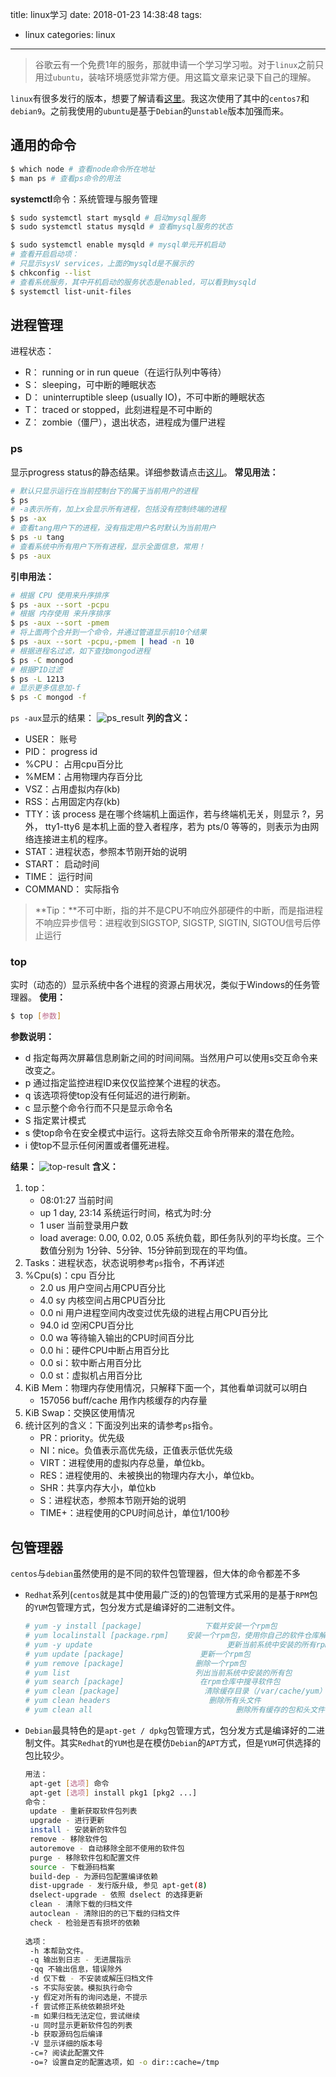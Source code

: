 title: linux学习
date: 2018-01-23 14:38:48
tags: 
- linux
categories: linux
---
>谷歌云有一个免费1年的服务，那就申请一个学习学习啦。对于`linux`之前只用过`ubuntu`，装啥环境感觉非常方便。用这篇文章来记录下自己的理解。

`linux`有很多发行的版本，想要了解请看[这里](http://blog.sciencenet.cn/blog-3373182-1089895.html)。我这次使用了其中的`centos7`和`debian9`。之前我使用的`ubuntu`是基于`Debian`的`unstable`版本加强而来。

## 通用的命令
``` bash
$ which node # 查看node命令所在地址
$ man ps # 查看ps命令的用法
```
**systemctl**命令：系统管理与服务管理
``` bash
$ sudo systemctl start mysqld # 启动mysql服务
$ sudo systemctl status mysqld # 查看mysql服务的状态

$ sudo systemctl enable mysqld # mysql单元开机启动
# 查看开启启动项：
# 只显示sysV services，上面的mysqld是不展示的
$ chkconfig --list
# 查看系统服务，其中开机启动的服务状态是enabled，可以看到mysqld
$ systemctl list-unit-files
```
<!-- more -->
## 进程管理
进程状态：
- R： running or in run queue（在运行队列中等待）
- S： sleeping，可中断的睡眠状态
- D： uninterruptible sleep (usually IO)，不可中断的睡眠状态
- T： traced or stopped，此刻进程是不可中断的
- Z： zombie（僵尸），退出状态，进程成为僵尸进程

### ps
显示progress status的静态结果。详细参数请点击[这儿](http://man.linuxde.net/ps)。
**常见用法：**
``` bash
# 默认只显示运行在当前控制台下的属于当前用户的进程
$ ps
# -a表示所有，加上x会显示所有进程，包括没有控制终端的进程
$ ps -ax
# 查看tang用户下的进程，没有指定用户名时默认为当前用户
$ ps -u tang
# 查看系统中所有用户下所有进程，显示全面信息，常用！
$ ps -aux
```
**引申用法：**
``` bash
# 根据 CPU 使用来升序排序
$ ps -aux --sort -pcpu
# 根据 内存使用 来升序排序
$ ps -aux --sort -pmem
# 将上面两个合并到一个命令，并通过管道显示前10个结果
$ ps -aux --sort -pcpu,-pmem | head -n 10
# 根据进程名过滤，如下查找mongod进程
$ ps -C mongod
# 根据PID过滤
$ ps -L 1213
# 显示更多信息加-f
$ ps -C mongod -f
```
`ps -aux`显示的结果：
![ps_result](http://7xphbb.com1.z0.glb.clouddn.com/linux_ps_result.png)
**列的含义：**
- USER： 账号
- PID： progress id
- %CPU： 占用cpu百分比
- %MEM：占用物理内存百分比
- VSZ：占用虚拟内存(kb)
- RSS：占用固定内存(kb) 
- TTY：该 process 是在哪个终端机上面运作，若与终端机无关，则显示 ?，另外， tty1-tty6 是本机上面的登入者程序，若为 pts/0 等等的，则表示为由网络连接进主机的程序。
- STAT：进程状态，参照本节刚开始的说明
- START： 启动时间
- TIME： 运行时间
- COMMAND： 实际指令  

>**Tip：**不可中断，指的并不是CPU不响应外部硬件的中断，而是指进程不响应异步信号：进程收到SIGSTOP, SIGSTP, SIGTIN, SIGTOU信号后停止运行

### top
实时（动态的）显示系统中各个进程的资源占用状况，类似于Windows的任务管理器。
**使用：**
``` bash
$ top [参数]
```
**参数说明：**
- d 指定每两次屏幕信息刷新之间的时间间隔。当然用户可以使用s交互命令来改变之。
- p 通过指定监控进程ID来仅仅监控某个进程的状态。
- q 该选项将使top没有任何延迟的进行刷新。
- c 显示整个命令行而不只是显示命令名
- S 指定累计模式
- s 使top命令在安全模式中运行。这将去除交互命令所带来的潜在危险。
- i 使top不显示任何闲置或者僵死进程。

**结果：**
![top-result](http://7xphbb.com1.z0.glb.clouddn.com/linux-top-result.png)
**含义：**
1. top：
    - 08:01:27 当前时间
    - up 1 day, 23:14 系统运行时间，格式为时:分
    - 1 user 当前登录用户数
    - load average: 0.00, 0.02, 0.05 系统负载，即任务队列的平均长度。三个数值分别为 1分钟、5分钟、15分钟前到现在的平均值。
2. Tasks：进程状态，状态说明参考`ps`指令，不再详述
3. %Cpu(s)：cpu 百分比
    - 2.0 us 用户空间占用CPU百分比
    - 4.0 sy 内核空间占用CPU百分比
    - 0.0 ni 用户进程空间内改变过优先级的进程占用CPU百分比
    - 94.0 id 空闲CPU百分比
    - 0.0 wa 等待输入输出的CPU时间百分比
    - 0.0 hi：硬件CPU中断占用百分比
    - 0.0 si：软中断占用百分比
    - 0.0 st：虚拟机占用百分比
4. KiB Mem：物理内存使用情况，只解释下面一个，其他看单词就可以明白
    - 157056 buff/cache 用作内核缓存的内存量
5. KiB Swap：交换区使用情况
6. 统计区列的含义：下面没列出来的请参考`ps`指令。
    - PR：priority。优先级
    - NI：nice。负值表示高优先级，正值表示低优先级
    - VIRT：进程使用的虚拟内存总量，单位kb。
    - RES：进程使用的、未被换出的物理内存大小，单位kb。
    - SHR：共享内存大小，单位kb
    - S：进程状态，参照本节刚开始的说明
    - TIME+：进程使用的CPU时间总计，单位1/100秒
    
## 包管理器
`centos`与`debian`虽然使用的是不同的软件包管理器，但大体的命令都差不多
- `Redhat`系列(`centos`就是其中使用最广泛的)的包管理方式采用的是基于`RPM`包的`YUM`包管理方式，包分发方式是编译好的二进制文件。
    ``` bash
    # yum -y install [package]              下载并安装一个rpm包
    # yum localinstall [package.rpm]    安装一个rpm包，使用你自己的软件仓库解决所有依赖关系
    # yum -y update                              更新当前系统中安装的所有rpm包
    # yum update [package]                 更新一个rpm包
    # yum remove [package]                删除一个rpm包
    # yum list                            列出当前系统中安装的所有包
    # yum search [package]                 在rpm仓库中搜寻软件包
    # yum clean [package]                   清除缓存目录（/var/cache/yum）下的软件包
    # yum clean headers                      删除所有头文件
    # yum clean all                                删除所有缓存的包和头文件
    ```
- `Debian`最具特色的是`apt-get / dpkg`包管理方式，包分发方式是编译好的二进制文件。其实`Redhat`的`YUM`也是在模仿`Debian`的`APT`方式，但是`YUM`可供选择的包比较少。
    ``` bash
    用法：
     apt-get [选项] 命令  
     apt-get [选项] install pkg1 [pkg2 ...]  
    命令：  
     update - 重新获取软件包列表  
     upgrade - 进行更新  
     install - 安装新的软件包  
     remove - 移除软件包  
     autoremove - 自动移除全部不使用的软件包  
     purge - 移除软件包和配置文件  
     source - 下载源码档案  
     build-dep - 为源码包配置编译依赖  
     dist-upgrade - 发行版升级, 参见 apt-get(8)  
     dselect-upgrade - 依照 dselect 的选择更新  
     clean - 清除下载的归档文件  
     autoclean - 清除旧的的已下载的归档文件  
     check - 检验是否有损坏的依赖  
      
    选项：  
     -h 本帮助文件。  
     -q 输出到日志 - 无进展指示  
     -qq 不输出信息，错误除外  
     -d 仅下载 - 不安装或解压归档文件  
     -s 不实际安装。模拟执行命令  
     -y 假定对所有的询问选是，不提示  
     -f 尝试修正系统依赖损坏处  
     -m 如果归档无法定位，尝试继续  
     -u 同时显示更新软件包的列表  
     -b 获取源码包后编译  
     -V 显示详细的版本号  
     -c=? 阅读此配置文件  
     -o=? 设置自定的配置选项，如 -o dir::cache=/tmp 
    ```
